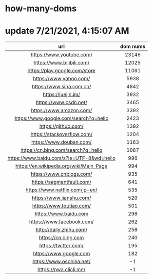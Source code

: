 # how-many-doms

# update 7/21/2021, 4:15:07 AM

url | dom nums
:-: | :-:
https://www.youtube.com/ | 23146
https://www.bilibili.com/ | 12025
https://play.google.com/store | 11061
https://www.yahoo.com/ | 5938
https://www.sina.com.cn/ | 4842
https://juejin.im/ | 3932
https://www.csdn.net/ | 3465
https://www.amazon.com/ | 3392
https://www.google.com/search?q=hello | 2423
https://github.com/ | 1392
https://stackoverflow.com/ | 1204
https://www.douban.com/ | 1163
https://cn.bing.com/search?q=hello | 1087
https://www.baidu.com/s?ie=UTF-8&wd=hello | 996
https://en.wikipedia.org/wiki/Main_Page | 994
https://www.cnblogs.com/ | 935
https://segmentfault.com/ | 641
https://www.netflix.com/jp-en/ | 535
https://www.jianshu.com/ | 520
https://www.toutiao.com/ | 501
https://www.baidu.com | 296
https://www.facebook.com/ | 262
http://daily.zhihu.com/ | 256
https://cn.bing.com | 240
https://twitter.com/ | 195
https://www.google.com | 182
https://www.oschina.net/ | -1
https://pwa.clicli.me/ | -1

